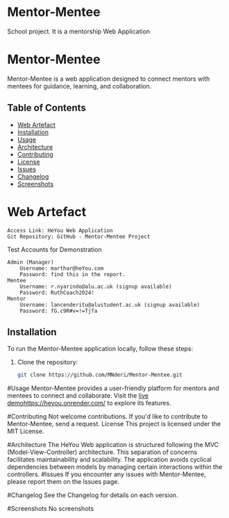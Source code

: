 # Mentor-Mentee
School project. It is a mentorship Web Application

# Mentor-Mentee

Mentor-Mentee is a web application designed to connect mentors with mentees for guidance, learning, and collaboration.

## Table of Contents

- [Web Artefact](#webartefact)
- [Installation](#installation)
- [Usage](#usage)
- [Architecture](#Architecture)
- [Contributing](#contributing)
- [License](#license)
- [Issues](#issues)
- [Changelog](#changelog)
- [Screenshots](#screenshots)


# Web Artefact

    Access Link: HeYou Web Application
    Git Repository: GitHub - Mentor-Mentee Project

Test Accounts for Demonstration

    Admin (Manager)
        Username: marthar@heYou.com
        Password: find this in the report.
    Mentee
        Username: r.nyarindo@alu.ac.uk (signup available)
        Password: RuthCoach2024!
    Mentor
        Username: lancenderitu@alustudent.ac.uk (signup available)
        Password: fG.c9R#v=!=Tjfa

## Installation

To run the Mentor-Mentee application locally, follow these steps:

1. Clone the repository:
   ```bash
   git clone https://github.com/MNderi/Mentor-Mentee.git
#Usage
Mentor-Mentee provides a user-friendly platform for mentors and mentees to connect and collaborate. Visit the [live demo](https://heyou.onrender.com/)https://heyou.onrender.com/ to explore its features.

#Contributing
Not welcome contributions. If you'd like to contribute to Mentor-Mentee, send a request.
License
This project is licensed under the MIT License.

#Architecture
The HeYou Web application is structured following the MVC (Model-View-Controller) architecture. This separation of concerns facilitates maintainability and scalability. The application avoids cyclical dependencies between models by managing certain interactions within the controllers.
#Issues
If you encounter any issues with Mentor-Mentee, please report them on the Issues page.

#Changelog
See the Changelog for details on each version.

#Screenshots
No screenshots
